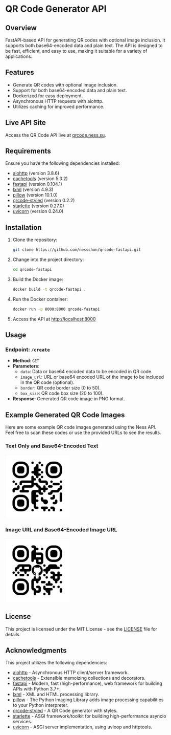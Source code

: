 # QR Code Generator API

## Overview

FastAPI-based API for generating QR codes with optional image inclusion. It supports both base64-encoded data and plain
text. The API is designed to be fast, efficient, and easy to use, making it suitable for a variety of applications.

## Features

- Generate QR codes with optional image inclusion.
- Support for both base64-encoded data and plain text.
- Dockerized for easy deployment.
- Asynchronous HTTP requests with aiohttp.
- Utilizes caching for improved performance.

## Live API Site

Access the QR Code API live at [qrcode.ness.su](http://qrcode.ness.su).

## Requirements

Ensure you have the following dependencies installed:

- [aiohttp](https://aiohttp.readthedocs.io/) (version 3.8.6)
- [cachetools](https://pypi.org/project/cachetools/) (version 5.3.2)
- [fastapi](https://fastapi.tiangolo.com/) (version 0.104.1)
- [lxml](https://lxml.de/) (version 4.9.3)
- [pillow](https://pillow.readthedocs.io/) (version 10.1.0)
- [qrcode-styled](https://pypi.org/project/qrcode-styled/) (version 0.2.2)
- [starlette](https://www.starlette.io/) (version 0.27.0)
- [uvicorn](https://www.uvicorn.org/) (version 0.24.0)

## Installation

1. Clone the repository:

    ```bash
    git clone https://github.com/nessshon/qrcode-fastapi.git
    ```

2. Change into the project directory:

    ```bash
    cd qrcode-fastapi
    ```

3. Build the Docker image:

    ```bash
    docker build -t qrcode-fastapi .
    ```

4. Run the Docker container:

    ```bash
    docker run -p 8000:8000 qrcode-fastapi
    ```

5. Access the API at [http://localhost:8000](http://localhost:8000)

## Usage

### Endpoint: `/create`

- **Method**: `GET`
- **Parameters**:
    - `data`: Data or base64 encoded data to be encoded in QR code.
    - `image_url`: URL or base64 encoded URL of the image to be included in the QR code (optional).
    - `border`: QR code border size (0 to 50).
    - `box_size`: QR code box size (20 to 100).
- **Response**: Generated QR code image in PNG format.

## Example Generated QR Code Images

Here are some example QR code images generated using the Ness API. Feel free to scan these codes or use the provided
URLs to see the results.

### Text Only and Base64-Encoded Text

<img src="img/text_only_qr.png" width="200">

### Image URL and Base64-Encoded Image URL

<img src="img/with_image_qr.png" width="200">

## License

This project is licensed under the MIT License - see the [LICENSE](LICENSE) file for details.

## Acknowledgments

This project utilizes the following dependencies:

- [aiohttp](https://aiohttp.readthedocs.io/) - Asynchronous HTTP client/server framework.
- [cachetools](https://pypi.org/project/cachetools/) - Extensible memoizing collections and decorators.
- [fastapi](https://fastapi.tiangolo.com/) - Modern, fast (high-performance), web framework for building APIs with
  Python 3.7+.
- [lxml](https://lxml.de/) - XML and HTML processing library.
- [pillow](https://pillow.readthedocs.io/) - The Python Imaging Library adds image processing capabilities to your
  Python interpreter.
- [qrcode-styled](https://pypi.org/project/qrcode-styled/) - A QR Code generator with styles.
- [starlette](https://www.starlette.io/) - ASGI framework/toolkit for building high-performance asyncio services.
- [uvicorn](https://www.uvicorn.org/) - ASGI server implementation, using uvloop and httptools.